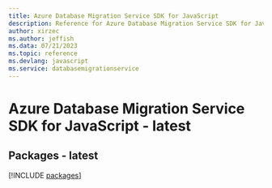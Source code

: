 ```yaml
---
title: Azure Database Migration Service SDK for JavaScript
description: Reference for Azure Database Migration Service SDK for JavaScript
author: xirzec
ms.author: jeffish
ms.data: 07/21/2023
ms.topic: reference
ms.devlang: javascript
ms.service: databasemigrationservice
---
```

# Azure Database Migration Service SDK for JavaScript - latest
## Packages - latest
[!INCLUDE [packages](database-migration-service-index.md)]